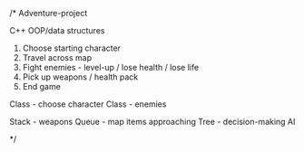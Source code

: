 /*
Adventure-project

C++ OOP/data structures

1) Choose starting character
2) Travel across map
3) Fight enemies - level-up / lose health / lose life
4) Pick up weapons / health pack
5) End game

Class - choose character
Class - enemies

Stack - weapons
Queue - map items approaching
Tree - decision-making AI

*/